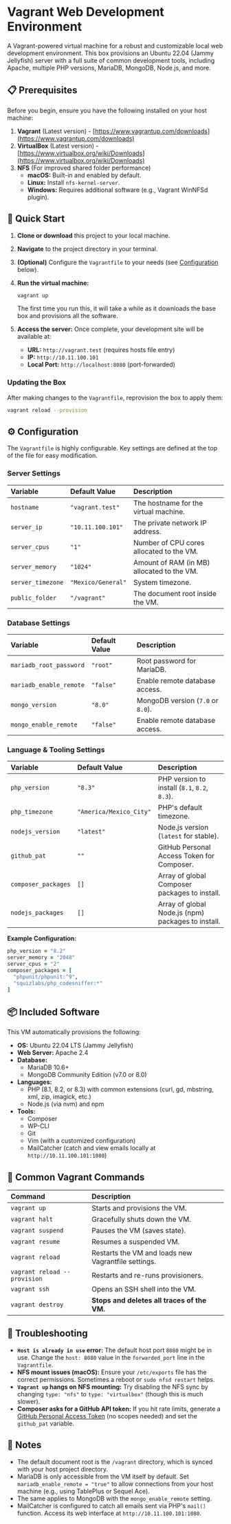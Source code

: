# Vagrant Web Development Environment

A Vagrant-powered virtual machine for a robust and customizable local web development environment. This box provisions an Ubuntu 22.04 (Jammy Jellyfish) server with a full suite of common development tools, including Apache, multiple PHP versions, MariaDB, MongoDB, Node.js, and more.

## 📋 Prerequisites

Before you begin, ensure you have the following installed on your host machine:

1.  **Vagrant** (Latest version) - [https://www.vagrantup.com/downloads](https://www.vagrantup.com/downloads)
2.  **VirtualBox** (Latest version) - [https://www.virtualbox.org/wiki/Downloads](https://www.virtualbox.org/wiki/Downloads)
3.  **NFS** (For improved shared folder performance)
    *   **macOS:** Built-in and enabled by default.
    *   **Linux:** Install `nfs-kernel-server`.
    *   **Windows:** Requires additional software (e.g., Vagrant WinNFSd plugin).

## 🚀 Quick Start

1.  **Clone or download** this project to your local machine.
2.  **Navigate** to the project directory in your terminal.
3.  **(Optional)** Configure the `Vagrantfile` to your needs (see [Configuration](#-configuration) below).
4.  **Run the virtual machine:**
    ```bash
    vagrant up
    ```
    The first time you run this, it will take a while as it downloads the base box and provisions all the software.

5.  **Access the server:** Once complete, your development site will be available at:
    *   **URL:** `http://vagrant.test` (requires hosts file entry)
    *   **IP:** `http://10.11.100.101`
    *   **Local Port:** `http://localhost:8080` (port-forwarded)

### Updating the Box

After making changes to the `Vagrantfile`, reprovision the box to apply them:
```bash
vagrant reload --provision
```

## ⚙️ Configuration

The `Vagrantfile` is highly configurable. Key settings are defined at the top of the file for easy modification.

### Server Settings

| Variable | Default Value | Description |
| :--- | :--- | :--- |
| `hostname` | `"vagrant.test"` | The hostname for the virtual machine. |
| `server_ip` | `"10.11.100.101"` | The private network IP address. |
| `server_cpus` | `"1"` | Number of CPU cores allocated to the VM. |
| `server_memory` | `"1024"` | Amount of RAM (in MB) allocated to the VM. |
| `server_timezone` | `"Mexico/General"` | System timezone. |
| `public_folder` | `"/vagrant"` | The document root inside the VM. |

### Database Settings

| Variable | Default Value | Description |
| :--- | :--- | :--- |
| `mariadb_root_password` | `"root"` | Root password for MariaDB. |
| `mariadb_enable_remote` | `"false"` | Enable remote database access. |
| `mongo_version` | `"8.0"` | MongoDB version (`7.0` or `8.0`). |
| `mongo_enable_remote` | `"false"` | Enable remote database access. |

### Language & Tooling Settings

| Variable | Default Value | Description |
| :--- | :--- | :--- |
| `php_version` | `"8.3"` | PHP version to install (`8.1`, `8.2`, `8.3`). |
| `php_timezone` | `"America/Mexico_City"` | PHP's default timezone. |
| `nodejs_version` | `"latest"` | Node.js version (`latest` for stable). |
| `github_pat` | `""` | GitHub Personal Access Token for Composer. |
| `composer_packages` | `[]` | Array of global Composer packages to install. |
| `nodejs_packages` | `[]` | Array of global Node.js (npm) packages to install. |

**Example Configuration:**
```ruby
php_version = "8.2"
server_memory = "2048"
server_cpus = "2"
composer_packages = [
  "phpunit/phpunit:^9",
  "squizlabs/php_codesniffer:*"
]
```

## 📦 Included Software

This VM automatically provisions the following:

*   **OS:** Ubuntu 22.04 LTS (Jammy Jellyfish)
*   **Web Server:** Apache 2.4
*   **Database:**
    *   MariaDB 10.6+
    *   MongoDB Community Edition (v7.0 or 8.0)
*   **Languages:**
    *   PHP (8.1, 8.2, or 8.3) with common extensions (curl, gd, mbstring, xml, zip, imagick, etc.)
    *   Node.js (via nvm) and npm
*   **Tools:**
    *   Composer
    *   WP-CLI
    *   Git
    *   Vim (with a customized configuration)
    *   MailCatcher (catch and view emails locally at `http://10.11.100.101:1080`)

## 🔧 Common Vagrant Commands

| Command | Description |
| :--- | :--- |
| `vagrant up` | Starts and provisions the VM. |
| `vagrant halt` | Gracefully shuts down the VM. |
| `vagrant suspend` | Pauses the VM (saves state). |
| `vagrant resume` | Resumes a suspended VM. |
| `vagrant reload` | Restarts the VM and loads new Vagrantfile settings. |
| `vagrant reload --provision` | Restarts and re-runs provisioners. |
| `vagrant ssh` | Opens an SSH shell into the VM. |
| `vagrant destroy` | **Stops and deletes all traces of the VM.** |

## 🐛 Troubleshooting

*   **`Host is already in use` error:** The default host port `8080` might be in use. Change the `host: 8080` value in the `forwarded_port` line in the `Vagrantfile`.
*   **NFS mount issues (macOS):** Ensure your `/etc/exports` file has the correct permissions. Sometimes a reboot or `sudo nfsd restart` helps.
*   **`Vagrant up` hangs on NFS mounting:** Try disabling the NFS sync by changing `type: "nfs"` to `type: "virtualbox"` (though this is much slower).
*   **Composer asks for a GitHub API token:** If you hit rate limits, generate a [GitHub Personal Access Token](https://github.com/settings/tokens) (no scopes needed) and set the `github_pat` variable.

## 📝 Notes

*   The default document root is the `/vagrant` directory, which is synced with your host project directory.
*   MariaDB is only accessible from the VM itself by default. Set `mariadb_enable_remote = "true"` to allow connections from your host machine (e.g., using TablePlus or Sequel Ace).
*   The same applies to MongoDB with the `mongo_enable_remote` setting.
*   MailCatcher is configured to catch all emails sent via PHP's `mail()` function. Access its web interface at `http://10.11.100.101:1080`.

